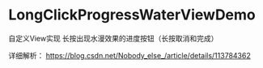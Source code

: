 # LongClickProgressWaterViewDemo
自定义View实现 长按出现水漫效果的进度按钮（长按取消和完成）

详细解析：
https://blog.csdn.net/Nobody_else_/article/details/113784362
